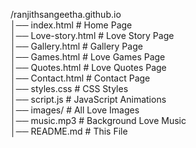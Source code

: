 /ranjithsangeetha.github.io  
│── index.html           # Home Page  
│── Love-story.html      # Love Story Page  
│── Gallery.html         # Gallery Page  
│── Games.html           # Love Games Page  
│── Quotes.html          # Love Quotes Page  
│── Contact.html         # Contact Page  
│── styles.css           # CSS Styles  
│── script.js            # JavaScript Animations  
│── images/              # All Love Images  
│── music.mp3            # Background Love Music  
│── README.md            # This File
